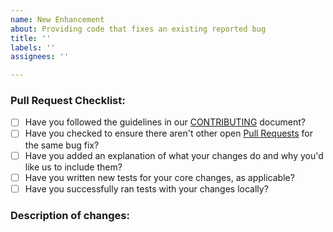 ```yaml
---
name: New Enhancement
about: Providing code that fixes an existing reported bug
title: ''
labels: ''
assignees: ''

---
```


### Pull Request Checklist:

* [ ] Have you followed the guidelines in our [CONTRIBUTING](../../../Contributing.md) document?
* [ ] Have you checked to ensure there aren't other open [Pull Requests](../../../pulls) for the same bug fix?
* [ ] Have you added an explanation of what your changes do and why you'd like us to include them?
* [ ] Have you written new tests for your core changes, as applicable?
* [ ] Have you successfully ran tests with your changes locally?

### Description of changes:


